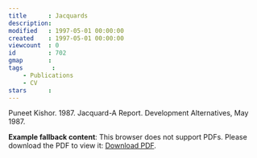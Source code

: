 ```yaml
---
title      : Jacquards
description: 
modified   : 1997-05-01 00:00:00
created    : 1997-05-01 00:00:00
viewcount  : 0
id         : 702
gmap       : 
tags        :
    - Publications
    - CV
stars      : 
---
```


Puneet Kishor. 1987. Jacquard-A Report. Development Alternatives, May 1987.

<object data="img/jacquards.pdf" type="application/pdf" width="100%" style="height:80vh;">
     <p><b>Example fallback content</b>: This browser does not support PDFs. Please download the PDF to view it: <a href="img/jacquards.pdf">Download PDF</a>.</img/p>
</object>